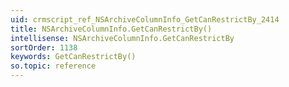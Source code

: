 ```yaml
---
uid: crmscript_ref_NSArchiveColumnInfo_GetCanRestrictBy_2414
title: NSArchiveColumnInfo.GetCanRestrictBy()
intellisense: NSArchiveColumnInfo.GetCanRestrictBy
sortOrder: 1138
keywords: GetCanRestrictBy()
so.topic: reference
---
```





